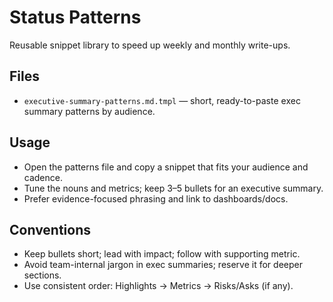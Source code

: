 # Status Patterns

Reusable snippet library to speed up weekly and monthly write-ups.

## Files

- `executive-summary-patterns.md.tmpl` — short, ready-to-paste exec summary patterns by audience.

## Usage

- Open the patterns file and copy a snippet that fits your audience and cadence.
- Tune the nouns and metrics; keep 3–5 bullets for an executive summary.
- Prefer evidence-focused phrasing and link to dashboards/docs.

## Conventions

- Keep bullets short; lead with impact; follow with supporting metric.
- Avoid team-internal jargon in exec summaries; reserve it for deeper sections.
- Use consistent order: Highlights → Metrics → Risks/Asks (if any).
